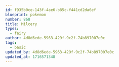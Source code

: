 ```yaml
---
id: f935b0ce-143f-4ae6-b85c-f441cd2da6ef
blueprint: pokemon
number: 868
title: Milcery
types:
  - fairy
author: 4d8d6ede-5963-429f-9c2f-74b897007e0c
tags:
  - basic
updated_by: 4d8d6ede-5963-429f-9c2f-74b897007e0c
updated_at: 1716571348
---
```

